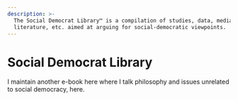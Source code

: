 ```yaml
---
description: >-
  The Social Democrat Library™ is a compilation of studies, data, media,
  literature, etc. aimed at arguing for social-democratic viewpoints.
---
```


# Social Democrat Library

I maintain another e-book here where I talk philosophy and issues unrelated to social democracy, here.

